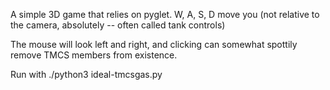 A simple 3D game that relies on pyglet.
W, A, S, D move you (not relative to the camera, absolutely -- often called tank controls)

The mouse will look left and right, and clicking can somewhat spottily remove TMCS members
from existence.

Run with ./python3 ideal-tmcsgas.py
